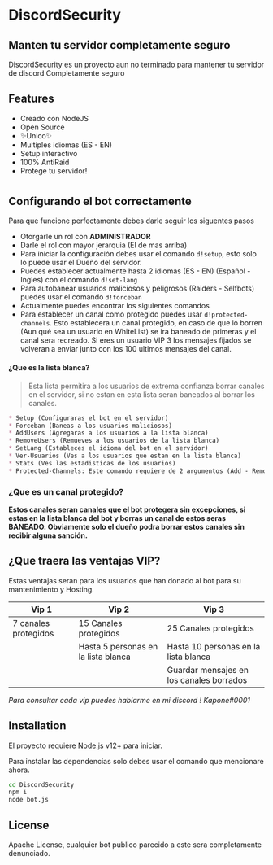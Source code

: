 # DiscordSecurity
## Manten tu servidor completamente seguro

DiscordSecurity es un proyecto aun no terminado para mantener tu servidor de discord
Completamente seguro
## Features
- Creado con NodeJS
- Open Source
- ✨Unico✨
- Multiples idiomas (ES - EN)
- Setup interactivo
- 100% AntiRaid
- Protege tu servidor!

#

## Configurando el bot correctamente
Para que funcione perfectamente debes darle seguir los siguentes pasos
* Otorgarle un rol con **ADMINISTRADOR**
* Darle el rol con mayor jerarquia (El de mas arriba)
* Para iniciar la configuración debes usar el comando `d!setup`, esto solo lo puede usar el Dueño del servidor.
* Puedes establecer actualmente hasta 2 idiomas (ES - EN) (Español - Ingles) con el comando `d!set-lang`
* Para autobanear usuarios maliciosos y peligrosos (Raiders - Selfbots) puedes usar el comando `d!forceban`
* Actualmente puedes encontrar los siguientes comandos 
* Para establecer un canal como protegido puedes usar `d!protected-channels`. Esto establecera un canal protegido, en caso de que lo borren (Aun qué sea un usuario en WhiteList) se ira baneado de primeras y el canal sera recreado. Si eres un usuario VIP 3 los mensajes fijados se volveran a enviar junto con los 100 ultimos mensajes del canal.
#### ¿Que es la lista blanca?
> Esta lista permitira a los usuarios de extrema confianza borrar canales en el servidor, si no estan en esta lista seran baneados al borrar los canales.
```md
* Setup (Configuraras el bot en el servidor)
* Forceban (Baneas a los usuarios maliciosos)
* AddUsers (Agregaras a los usuarios a la lista blanca)
* RemoveUsers (Remueves a los usuarios de la lista blanca)
* SetLang (Estableces el idioma del bot en el servidor)
* Ver-Usuarios (Ves a los usuarios que estan en la lista blanca)
* Stats (Ves las estadisticas de los usuarios)
* Protected-Channels: Este comando requiere de 2 argumentos (Add - Remove), puedes establecer hasta 3 canales protegidos 
```
### ¿Que es un canal protegido?
__Estos canales seran canales que el bot protegera sin excepciones, si estas en la lista blanca del bot y borras un canal de estos seras BANEADO. Obviamente solo el dueño podra borrar estos canales sin recibir alguna sanción.__
<h2>¿Que traera las ventajas VIP?</h3>
<p>Estas ventajas seran para los usuarios que han donado al bot para su mantenimiento y Hosting.</p>

| Vip 1 | Vip 2 | Vip 3 |
| --------------- | --------------- | --------------- |
| 7 canales protegidos | 15 Canales protegidos | 25 Canales protegidos |
|  | Hasta 5 personas en la lista blanca | Hasta 10 personas en la lista blanca |
|  |  | Guardar mensajes en los canales borrados |

*Para consultar cada vip puedes hablarme en mi discord ! Kapone#0001*
## Installation

El proyecto requiere [Node.js](https://nodejs.org/) v12+ para iniciar.

Para instalar las dependencias solo debes usar el comando que mencionare ahora.

```sh
cd DiscordSecurity
npm i
node bot.js
```

## License

Apache License, cualquier bot publico parecido a este sera completamente denunciado.